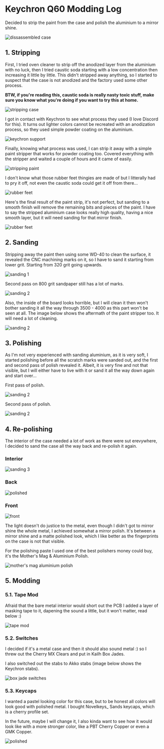 # Keychron Q60 Modding Log

Decided to strip the paint from the case and polish the aluminium to a mirror shine.

![dissassembled case](./images/001.jpeg)


## 1. Stripping

First, I tried oven cleaner to strip off the anodized layer from the aluminium with no luck, then I tried caustic soda starting with a low concentration then increasing it little by little. This didn't stripped away anything, so I started to suspect that the case is not anodized and the factory used some other process.

**BTW, if you're reading this, caustic soda is really nasty toxic stuff, make sure you know what you're doing if you want to try this at home.**

![stripping case](./images/002.jpeg)


I got in contact with Keychron to see what process they used (I love Discord for this). It turns out lighter colors cannot be recreated with an anodization process, so they used simple powder coating on the aluminium.

![keychron support](./images/003.jpeg)

Finally, knowing what process was used, I can strip it away with a simple paint stripper that works for powder coating too. Covered everything with the stripper and waited a couple of hours and it came of easily.

![stripping paint](./images/004.jpeg)

I don't know what those rubber feet thingies are made of but I litterally had to pry it off, not even the caustic soda could get it off from there...

![rubber feet](./images/005.jpeg)

Here's the final result of the paint strip, it's not perfect, but sanding to a smooth finish will remove the remaining bits and pieces of the paint. I have to say the stripped aluminium case looks really high quality, having a nice smooth layer, but it will need sanding for that mirror finish.

![rubber feet](./images/006.jpeg)

## 2. Sanding

Stripping away the paint then using some WD-40 to clean the surface, it revealed the CNC machining marks on it, so I have to sand it starting from lower grit. Starting from 320 grit going upwards.

![sanding 1](./images/007.jpeg)

Second pass on 800 grit sandpaper still has a lot of marks.


![sanding 2](./images/008.jpeg)

Also, the inside of the board looks horrible, but I will clean it then won't bother sanding it all the way through 3500 - 4000 as this part won't be seen at all. The image below shows the aftermath of the paint stripper too. It will need a lot of cleaning.

![sanding 2](./images/011.jpeg)


## 3. Polishing

As I'm not very experienced with sanding aluminium, as it is very soft, I started polishing before all the scratch marks were sanded out, and the first and second pass of polish revealed it. Albeit, it is very fine and not that visible, but I will either have to live with it or sand it all the way down again and start over...

First pass of polish.

![sanding 2](./images/009-1.jpeg)


Second pass of polish.

![sanding 2](./images/010-2.jpeg)

## 4. Re-polishing

The interior of the case needed a lot of work as there were sut erevywhere, I decided to sand the case all the way back and re-polish it again.


### Interior
![sanding 3](./images/012.jpeg)

### Back
![polished](./images/014.jpeg)

### Front
![front](./images/016.jpeg)

The light doesn't do justice to the metal, even though I didn't got to mirror shine the whole metal, I achieved somewhat a mirror polish. It's between a mirror shine and a matte polished look, which I like better as the fingerprints on the case is not that visible.

For the polishing paste I used one of the best polishers money could buy, it's the Mother's Mag & Aluminium Polish.

![mother's mag aluminium polish](./images/mothers-mag.jpeg)


## 5. Modding

### 5.1. Tape Mod

Afraid that the bare metal interior would short out the PCB I added a layer of masking tape to it, dapening the sound a little, but it won't matter, read below :)

![tape mod](./images/013.jpeg)

### 5.2. Switches

I decided if it's a metal case and then it should also sound metal :) so I threw out the Cherry MX Clears and put in Kailh Box Jades.

I also switched out the stabs to Akko stabs (image below shows the Keychron stabs).

![box jade switches](./images/017.jpeg)

### 5.3. Keycaps

I wanted a pastel looking color for this case, but to be honest all colors will look good with polished metal. I bought Novelkeys_ Sands keycaps, which is a cherry profile set.

In the future, maybe I will change it, I also kinda want to see how it would look like with a more stronger color, like a PBT Cherry Copper or even a GMK Copper.


![polished](./images/018.jpeg)











